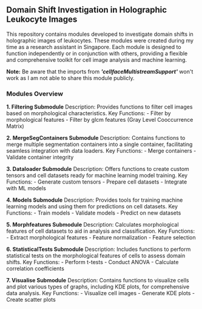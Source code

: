 ## Domain Shift Investigation in Holographic Leukocyte Images

This repository contains modules developed to investigate domain shifts in holographic images of leukocytes. These modules were created during my time as a research assistant in Singapore. Each module is designed to function independently or in conjunction with others, providing a flexible and comprehensive toolkit for cell image analysis and machine learning. 

__Note:__ Be aware that the imports from __*'cellfaceMultistreamSupport'*__ won't work as I am not able to share this module publicly.

### Modules Overview

__1. Filtering Submodule__
Description: Provides functions to filter cell images based on morphological characteristics.
Key Functions:
    - Filter by morphological features
    - Filter by glcm features (Gray Level Cooccurrence Matrix)

__2. MergeSegContainers Submodule__
Description: Contains functions to merge multiple segmentation containers into a single container, facilitating seamless integration with data loaders.
Key Functions:
    - Merge containers
    - Validate container integrity

__3. Dataloader Submodule__
Description: Offers functions to create custom tensors and cell datasets ready for machine learning model training.
Key Functions:
    - Generate custom tensors
    - Prepare cell datasets
    - Integrate with ML models

__4. Models Submodule__
Description: Provides tools for training machine learning models and using them for predictions on cell datasets.
Key Functions:
    - Train models
    - Validate models
    - Predict on new datasets

__5. Morphfeatures Submodule__
Description: Calculates morphological features of cell datasets to aid in analysis and classification.
Key Functions:
    - Extract morphological features
    - Feature normalization
    - Feature selection

__6. StatisticalTests Submodule__
Description: Includes functions to perform statistical tests on the morphological features of cells to assess domain shifts.
Key Functions:
    - Perform t-tests
    - Conduct ANOVA
    - Calculate correlation coefficients

__7. Visualise Submodule__
Description: Contains functions to visualize cells and plot various types of graphs, including KDE plots, for comprehensive data analysis.
Key Functions:
    - Visualize cell images
    - Generate KDE plots
    - Create scatter plots
